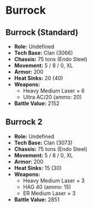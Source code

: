 # Burrock
## Burrock (Standard)
- **Role:** Undefined
- **Tech Base:** Clan (3066)
- **Chassis:** 75 tons (Endo Steel)
- **Movement:** 5 / 8 / 0, XL
- **Armor:** 200
- **Heat Sinks:** 20 (40)
- **Weapons:**
  - Heavy Medium Laser × 6
  - Ultra AC/20 (ammo: 20)
- **Battle Value:** 2152

## Burrock 2
- **Role:** Undefined
- **Tech Base:** Clan (3073)
- **Chassis:** 75 tons (Endo Steel)
- **Movement:** 5 / 8 / 0, XL
- **Armor:** 200
- **Heat Sinks:** 15 (30)
- **Weapons:**
  - Heavy Medium Laser × 3
  - HAG 40 (ammo: 15)
  - ER Medium Laser × 3
- **Battle Value:** 2851

